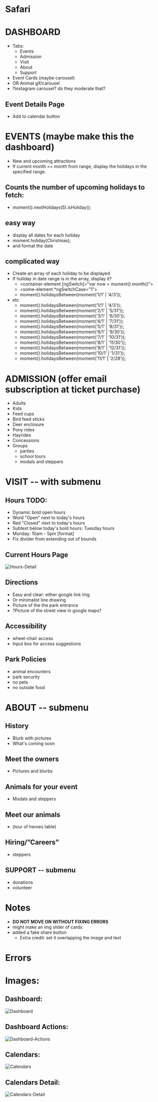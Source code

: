 # Safari
# DASHBOARD
* Tabs:
    * Events
    * Admission
    * Visit
    * About
    * Support
* Event Cards (maybe carousel)
* OR Animal gif/carousel
* ?instagram carousel? do they moderate that?
## Event Details Page
* Add to calendar button
# EVENTS (maybe make this the dashboard)
* New and upcoming attractions
* If current month == month from range, display the holidays in the specified range.
## Counts the number of upcoming holidays to fetch:
* moment().nextHolidays(5).isHoliday();
## easy way
* display all dates for each holiday
* moment.holiday(Christmas);
* and format the date
## complicated way
* Create an array of each holiday to be displayed
* If holiday in date range is in the array, display it?
    * <container-element [ngSwitch]=”var now = moment().month()”>
    * <some-element *ngSwitchCase=”1”>  
    * moment().holidaysBetween(moment(‘1/1’ | ‘4/3’));
* etc
    * moment().holidaysBetween(moment(‘1/1’ | ‘4/3’));
    * moment().holidaysBetween(moment(‘2/1’ | ‘5/31’));
    * moment().holidaysBetween(moment(‘3/1’ | ‘6/30’));
    * moment().holidaysBetween(moment(‘4/1’ | ‘7/31’));
    * moment().holidaysBetween(moment(‘5/1’ | ‘8/31’));
    * moment().holidaysBetween(moment(‘6/1’ | ‘9/30’));
    * moment().holidaysBetween(moment(‘7/1’ | ‘10/31’));
    * moment().holidaysBetween(moment(‘8/1’ | ‘11/30’));
    * moment().holidaysBetween(moment(‘9/1’ | ‘12/31’));
    * moment().holidaysBetween(moment(‘10/1’ | ‘1/31’));
    * moment().holidaysBetween(moment(‘11/1’ | ‘2/28’));
# ADMISSION (offer email subscription at ticket purchase)
* Adults
* Kids
* Feed cups
* Bird feed sticks
* Deer enclosure
* Pony rides
* Hayrides
* Concessions
* Groups
    * parties
    * school tours
    * modals and steppers
# VISIT -- with submenu
## Hours TODO:
* Dynamic bold open hours
* Word "Open" next to today's hours
* Red "Closed" next to today's hours
* Subtext below today's bold hours: Tuesday hours
* Monday: 10am - 5pm [format]
* Fix divider from extending out of bounds
## Current Hours Page
![Hours-Detail](https://github.com/JessicaNations/angular-safari/blob/master/src/assets/screenShots/hours-detail.png)
## Directions
* Easy and clear: either google link img
* Or minimalist line drawing
* Picture of the the park entrance
* ?Picture of the street view in google maps?
## Accessibility
* wheel-chair access
* Input box for access suggestions
## Park Policies
* animal encounters
* park security
* no pets
* no outside food
# ABOUT -- submenu
## History
* Blurb with pictures
* What's coming soon
## Meet the owners
* Pictures and blurbs
## Animals for your event
* Modals and steppers
## Meet our animals 
* (tour of heroes table)
## Hiring/”Careers”
* steppers
## SUPPORT -- submenu
* donations
* volunteer
# Notes
* **DO NOT MOVE ON WITHOUT FIXING ERRORS**
* might make an img slider of cards
* added a fake share button
    * Extra credit: set it overlapping the image and text     
# Errors
# Images:
## Dashboard:
![Dashboard](https://github.com/JessicaNations/angular-safari/blob/master/src/assets/screenShots/dashboard.png)
## Dashboard Actions:
![Dashboard-Actions](https://github.com/JessicaNations/angular-safari/blob/master/src/assets/screenShots/dashboard-actions.png)
## Calendars:
![Calendars](https://github.com/JessicaNations/angular-safari/blob/master/src/assets/screenShots/calendars.png)
## Calendars Detail:
![Calendars-Detail](https://github.com/JessicaNations/angular-safari/blob/master/src/assets/screenShots/calendars-detail.png)
